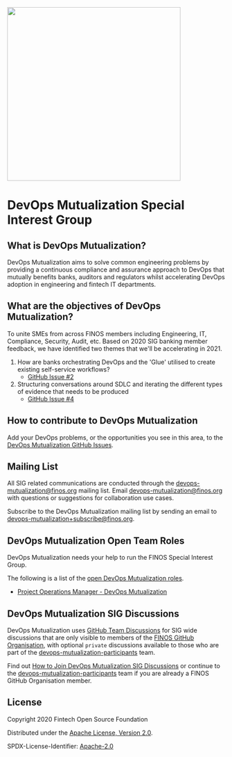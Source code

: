 <img src="https://github.com/finos/branding/blob/master/sig-logos/devops-mutualization-sig/Horizontal/2020_DevOpsMutualization_Horizontal.svg" width="400">

# DevOps Mutualization Special Interest Group

## What is DevOps Mutualization?
DevOps Mutualization aims to solve common engineering problems by providing a continuous compliance and assurance approach to DevOps that mutually benefits banks, auditors and regulators whilst accelerating DevOps adoption in engineering and fintech IT departments.

## What are the objectives of DevOps Mutualization?
To unite SMEs from across FINOS members including Engineering, IT, Compliance, Security, Audit, etc. Based on 2020 SIG banking member feedback, we have identified two themes that we'll be accelerating in 2021.  

1. How are banks orchestrating DevOps and the 'Glue' utilised to create existing self-service workflows?
    - [GitHub Issue #2](https://github.com/finos/devops-mutualization/issues/2)
2. Structuring conversations around SDLC and iterating the different types of evidence that needs to be produced
    - [GitHub Issue #4](https://github.com/finos/devops-mutualization/issues/4) 

## How to contribute to DevOps Mutualization 
Add your DevOps problems, or the opportunities you see in this area, to the [DevOps Mutualization GitHub Issues](https://github.com/finos-labs/devops-mutualization/issues). 

## Mailing List
All SIG related communications are conducted through the devops-mutualization@finos.org mailing list. Email devops-mutualization@finos.org with questions or suggestions for collaboration use cases. 

Subscribe to the DevOps Mutualization mailing list by sending an email to devops-mutualization+subscribe@finos.org.

## DevOps Mutualization Open Team Roles

DevOps Mutualization needs your help to run the FINOS Special Interest Group.

The following is a list of the [open DevOps Mutualization roles](docs/open-roles).

* [Project Operations Manager - DevOps Mutualization](docs/open-roles/project-operations-manager.md)

## DevOps Mutualization SIG Discussions

DevOps Mutualization uses [GitHub Team Discussions](https://odp.finos.org/docs/project-collaboration#github-team-discussions) for SIG wide discussions that are only visible to members of the [FINOS GitHub Organisation](https://github.com/orgs/finos/people), with optional `private` discussions available to those who are part of the [devops-mutualization-participants](https://github.com/orgs/finos/teams/devops-mutualization-participants/) team. 

Find out [How to Join DevOps Mutualization SIG Discussions](https://github.com/finos/devops-mutualization/blob/master/docs/Discussions.md) or continue to the [devops-mutualization-participants](https://github.com/orgs/finos/teams/devops-mutualization-participants/) team if you are already a FINOS GitHub Organisation member.

## License
Copyright 2020 Fintech Open Source Foundation

Distributed under the [Apache License, Version 2.0](http://www.apache.org/licenses/LICENSE-2.0).

SPDX-License-Identifier: [Apache-2.0](https://spdx.org/licenses/Apache-2.0)
